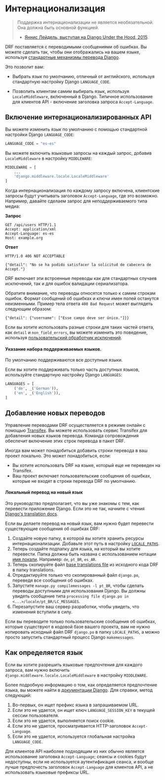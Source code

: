 <!-- TRANSLATED by md-translate -->
# Интернационализация

> Поддержка интернационализации не является необязательной. Она должна быть основной функцией.
>
> - [Яннис Лейдель, выступая на Django Under the Hood, 2015](https://youtu.be/Wa0VfS2q94Y).

DRF поставляется с переводимыми сообщениями об ошибках. Вы можете сделать так, чтобы они отображались на вашем языке, используя [стандартные механизмы перевода Django](https://docs.djangoproject.com/en/stable/topics/i18n/translation).

Это позволит вам:

- Выбрать язык по умолчанию, отличный от английского, используя стандартную настройку Django `LANGUAGE_CODE`.

- Позволить клиентам самим выбирать язык, используя `LocaleMiddleware`, включенный в Django. Типичное использование для клиентов API - включение заголовка запроса `Accept-Language`.

## Включение интернационализированных API

Вы можете изменить язык по умолчанию с помощью стандартной настройки Django `LANGUAGE_CODE`:

```python
LANGUAGE_CODE = "es-es"
```

Вы можете включить языковые запросы на каждый запрос, добавив `LocaleMiddleware` в настройку `MIDDLEWARE`:

```python
MIDDLEWARE = [
    ...
    'django.middleware.locale.LocaleMiddleware'
]
```

Когда интернационализация по каждому запросу включена, клиентские запросы будут учитывать заголовок `Accept-Language`, где это возможно. Например, давайте сделаем запрос для неподдерживаемого типа медиа:

**Запрос**

```http
GET /api/users HTTP/1.1
Accept: application/xml
Accept-Language: es-es
Host: example.org
```

**Ответ**

```http
HTTP/1.0 406 NOT ACCEPTABLE

{"detail": "No se ha podido satisfacer la solicitud de cabecera de Accept."}
```

DRF включает эти встроенные переводы как для стандартных случаев исключений, так и для ошибок валидации сериализатора.

Обратите внимание, что переводы относятся только к самим строкам ошибок. Формат сообщений об ошибках и ключи имен полей останутся неизменными. Пример тела ответа `400 Bad Request` может выглядеть следующим образом:

```http
{"detail": {"username": ["Esse campo deve ser único."]}}
```

Если вы хотите использовать разные строки для таких частей ответа, как `detail` и `non_field_errors`, вы можете изменить это поведение, используя [пользовательский обработчик исключений](../api-guide/exceptions.md#пользовательская-обработка-исключений).

#### Указание набора поддерживаемых языков.

По умолчанию поддерживаются все доступные языки.

Если вы хотите поддерживать только часть доступных языков, используйте стандартную настройку Django `LANGUAGES`:

```python
LANGUAGES = [
    ('de', _('German')),
    ('en', _('English')),
]
```

## Добавление новых переводов

Управление переводами DRF осуществляется в режиме онлайн с помощью [Transifex](https://explore.transifex.com/django-rest-framework-1/django-rest-framework/). Вы можете использовать сервис Transifex для добавления новых языков перевода. Команда сопровождения обеспечит включение этих строк перевода в пакет DRF.

Иногда вам может понадобиться добавить строки перевода в ваш проект локально. Это может понадобиться, если:

- Вы хотите использовать DRF на языке, который еще не переведен на Transifex.
- Ваш проект включает пользовательские сообщения об ошибках, которые не входят в строки перевода DRF по умолчанию.

#### Локальный перевод на новый язык

Это руководство предполагает, что вы уже знакомы с тем, как перевести приложение Django. Если это не так, начните с чтения [Django's translation docs](https://docs.djangoproject.com/en/stable/topics/i18n/translation).

Если вы делаете перевод на новый язык, вам нужно будет перевести существующие сообщения об ошибках DRF:

1. Создайте новую папку, в которой вы хотите хранить ресурсы интернационализации. Добавьте этот путь в настройку [`LOCALE_PATHS`](https://docs.djangoproject.com/en/stable/ref/settings/#std:setting-LOCALE_PATHS).
2. Теперь создайте подпапку для языка, на который вы хотите перевести. Папка должна быть названа с использованием нотации [имя локали](https://docs.djangoproject.com/en/stable/topics/i18n/#term-locale-name). Например: `de`, `pt_BR`, `es_AR`.
3. Теперь скопируйте файл [base translations file](https://raw.githubusercontent.com/encode/django-rest-framework/main/rest_framework/locale/en_US/LC_MESSAGES/django.po) из исходного кода DRF в папку translations.
4. Отредактируйте только что скопированный файл `django.po`, переведя все сообщения об ошибках.
5. Запустите `manage.py compilemessages -l pt_BR`, чтобы сделать переводы доступными для использования Django. Вы должны увидеть сообщение типа `processing file django.po in <...>/locale/pt_BR/LC_MESSAGES`.
6. Перезапустите ваш сервер разработки, чтобы увидеть, что изменения вступили в силу.

Если вы переводите только пользовательские сообщения об ошибках, которые существуют в кодовой базе вашего проекта, вам не нужно копировать исходный файл DRF `django.po` в папку `LOCALE_PATHS`, а можно просто запустить стандартный процесс Django `makemessages`.

## Как определяется язык

Если вы хотите разрешить языковые предпочтения для каждого запроса, вам нужно включить `django.middleware.locale.LocaleMiddleware` в настройку `MIDDLEWARE`.

Более подробную информацию о том, как определяется предпочтение языка, вы можете найти в [документации Django](https://docs.djangoproject.com/en/stable/topics/i18n/translation/#how-django-discovers-language-preference). Для справки, метод следующий:

1. Во-первых, он ищет префикс языка в запрашиваемом URL.
2. Если это не удается, он ищет ключ `LANGUAGE_SESSION_KEY` в текущей сессии пользователя.
3. Если это не удается, выполняется поиск cookie.
4. Если это не удается, просматривается HTTP-заголовок `Accept-Language`.
5. Если это не удается, используется глобальная настройка `LANGUAGE_CODE`.

Для клиентов API наиболее подходящим из них обычно является использование заголовка `Accept-Language`; сеансы и cookies будут недоступны, если не используется аутентификация сеанса, и вообще лучше предпочесть заголовок `Accept-Language` для клиентов API, а не использовать языковые префиксы URL.
